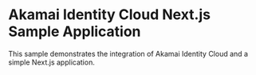 # Akamai Identity Cloud Next.js Sample Application
This sample demonstrates the integration of Akamai Identity Cloud and a simple
Next.js application.
